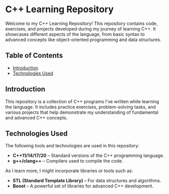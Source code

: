 # C++ Learning Repository

Welcome to my C++ Learning Repository! This repository contains code, exercises, and projects developed during my journey of learning C++. It showcases different aspects of the language, from basic syntax to advanced concepts like object-oriented programming and data structures.

## Table of Contents

- [Introduction](#introduction)
- [Technologies Used](#technologies-used)

## Introduction

This repository is a collection of C++ programs I've written while learning the language. It includes practice exercises, problem-solving tasks, and various projects that help demonstrate my understanding of fundamental and advanced C++ concepts.

## Technologies Used

The following tools and technologies are used in this repository:

- **C++11/14/17/20** – Standard versions of the C++ programming language.
- **g++/clang++** – Compilers used to compile the code.
  
As I learn more, I might incorporate libraries or tools such as:

- **STL (Standard Template Library)** – For data structures and algorithms.
- **Boost** – A powerful set of libraries for advanced C++ development.
